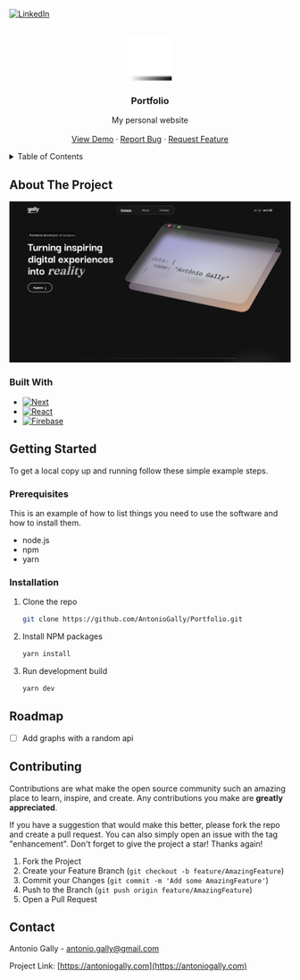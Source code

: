 <!-- Template from: https://github.com/othneildrew/Best-README-Template -->
<a id="readme-top"></a>

[![LinkedIn][linkedin-shield]][linkedin-url]

<!-- PROJECT LOGO -->
<br />
<div align="center">
  <a href="https://github.com/AntonioGally/Portfolio">
    <img src="assets/logo.png" alt="Logo" width="80" height="80">
  </a>

  <h3 align="center">Portfolio</h3>

  <p align="center">
    My personal website
    <br />
    <br />
    <a href="https://antoniogally.com/">View Demo</a>
    ·
    <a href="https://github.com/AntonioGally/Portfolio/issues/new">Report Bug</a>
    ·
    <a href="https://github.com/AntonioGally/Portfolio/issues/new">Request Feature</a>
  </p>
</div>


<!-- TABLE OF CONTENTS -->
<details>
  <summary>Table of Contents</summary>
  <ol>
    <li>
      <a href="#about-the-project">About The Project</a>
      <ul>
        <li><a href="#built-with">Built With</a></li>
      </ul>
    </li>
    <li>
      <a href="#getting-started">Getting Started</a>
      <ul>
        <li><a href="#prerequisites">Prerequisites</a></li>
        <li><a href="#installation">Installation</a></li>
      </ul>
    </li>
    <li><a href="#roadmap">Roadmap</a></li>
    <li><a href="#contributing">Contributing</a></li>
    <li><a href="#contact">Contact</a></li>
  </ol>
</details>



<!-- ABOUT THE PROJECT -->
## About The Project

[![Portfolio][product-screenshot]](https://antoniogally.com/)

### Built With


* [![Next][Next.js]][Next-url]
* [![React][React.js]][React-url]
* [![Firebase][Firebase]][Firebase-url]

<!-- GETTING STARTED -->
## Getting Started

To get a local copy up and running follow these simple example steps.

### Prerequisites

This is an example of how to list things you need to use the software and how to install them.
* node.js
* npm
* yarn
  

### Installation

1. Clone the repo
   ```sh
   git clone https://github.com/AntonioGally/Portfolio.git
   ```
2. Install NPM packages
   ```sh
   yarn install
   ```
3. Run development build
   ```sh
   yarn dev
   ```

<!-- ROADMAP -->
## Roadmap

- [ ] Add graphs with a random api

<!-- CONTRIBUTING -->
## Contributing

Contributions are what make the open source community such an amazing place to learn, inspire, and create. Any contributions you make are **greatly appreciated**.

If you have a suggestion that would make this better, please fork the repo and create a pull request. You can also simply open an issue with the tag "enhancement".
Don't forget to give the project a star! Thanks again!

1. Fork the Project
2. Create your Feature Branch (`git checkout -b feature/AmazingFeature`)
3. Commit your Changes (`git commit -m 'Add some AmazingFeature'`)
4. Push to the Branch (`git push origin feature/AmazingFeature`)
5. Open a Pull Request

<!-- CONTACT -->
## Contact

Antonio Gally - antonio.gally@gmail.com

Project Link: [https://antoniogally.com](https://antoniogally.com)


<!-- MARKDOWN LINKS & IMAGES -->
<!-- https://www.markdownguide.org/basic-syntax/#reference-style-links -->
[linkedin-shield]: https://img.shields.io/badge/-LinkedIn-black.svg?style=for-the-badge&logo=linkedin&colorB=555
[linkedin-url]: https://linkedin.com/in/antonio-gally
[product-screenshot]: assets/product_screenshot.png
[Next.js]: https://img.shields.io/badge/next.js-000000?style=for-the-badge&logo=nextdotjs&logoColor=white
[Next-url]: https://nextjs.org/
[React.js]: https://img.shields.io/badge/React-20232A?style=for-the-badge&logo=react&logoColor=61DAFB
[React-url]: https://reactjs.org/
[Firebase]: https://img.shields.io/badge/firebase-a08021?style=for-the-badge&logo=firebase&logoColor=ffcd34
[Firebase-url]: https://firebase.google.com/docs